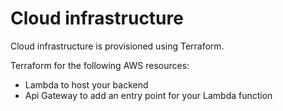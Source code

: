 # Cloud infrastructure

Cloud infrastructure is provisioned using Terraform.

Terraform for the following AWS resources:
- Lambda to host your backend 
- Api Gateway to add an entry point for your Lambda function
